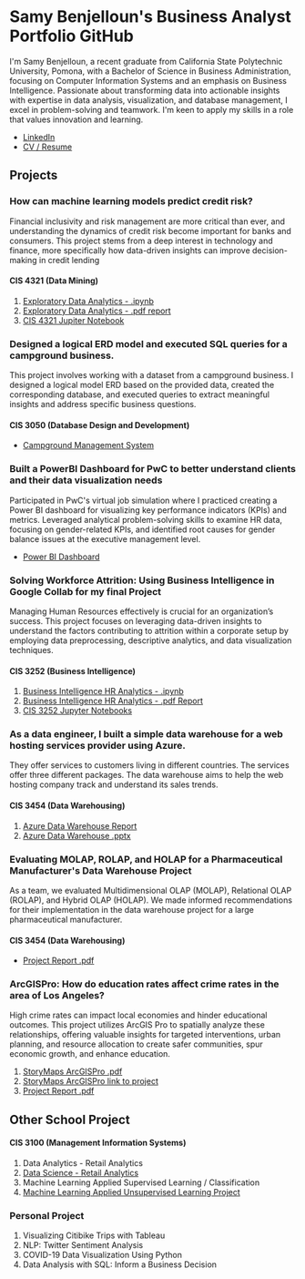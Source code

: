 # Samy Benjelloun's Business Analyst Portfolio GitHub
I'm Samy Benjelloun, a recent graduate from California State Polytechnic University, Pomona, with a Bachelor of Science in Business Administration, focusing on Computer Information Systems and an emphasis on Business Intelligence. Passionate about transforming data into actionable insights with expertise in data analysis, visualization, and database management, I excel in problem-solving and teamwork. I'm keen to apply my skills in a role that values innovation and learning. 

- [LinkedIn](https://www.linkedin.com/in/samy-benjelloun/)
- [CV / Resume](link)
  
## Projects

### How can machine learning models predict credit risk?
Financial inclusivity and risk management are more critical than ever, and understanding the dynamics of credit risk become important for banks and consumers. This project stems from a deep interest in technology and finance, more specifically how data-driven insights can improve decision-making in credit lending
#### CIS 4321 (Data Mining)
1. [Exploratory Data Analytics - .ipynb](Samy_Benjelloun_Final_Project.ipynb)
2. [Exploratory Data Analytics - .pdf report](https://github.com/Titoro1/SamyBen/blob/5000005c21002d496fcf1634f0daddb65237d555/Samy_Benjelloun_FinalProject.pdf)
3. [CIS 4321 Jupiter Notebook](https://drive.google.com/drive/u/0/folders/1YEdJsOgrto6UwvY2L2aE9AaZgifp5QRP)


### Designed a logical ERD model and executed SQL queries for a campground business.
This project involves working with a dataset from a campground business. I designed
a logical model ERD based on the provided data, created the corresponding database, and executed
queries to extract meaningful insights and address specific business questions.
#### CIS 3050 (Database Design and Development)
- [Campground Management System](https://github.com/Titoro1/SamyBen/blob/28120b6b52e17b1e8b18b5532d91c0fba23e430f/Campground%20Project%20-%20Benjelloun%20S.pdf)

### Built a PowerBI Dashboard for PwC to better understand clients and their data visualization needs
Participated in PwC's virtual job simulation where I practiced creating a Power BI dashboard for visualizing key performance indicators (KPIs) and metrics. Leveraged analytical problem-solving skills to examine HR data, focusing on gender-related KPIs, and identified root causes for gender balance issues at the executive management level.
- [Power BI Dashboard](https://github.com/Titoro1/SamyBen/blob/d0abc4cfa2303d5aca20324eed5c1ea9c200f257/HR%20KPI%20Power%20BI%20(1).pdf)


###  Solving Workforce Attrition: Using Business Intelligence in Google Collab for my final Project
Managing Human Resources effectively is crucial for an organization’s success. This project focuses on leveraging data-driven insights to understand the factors contributing to attrition within a corporate setup by employing data preprocessing, descriptive analytics, and data visualization techniques.
#### CIS 3252 (Business Intelligence)
1. [Business Intelligence HR Analytics - .ipynb](Final_Project_Benjelloun_Samy.ipynb)
2. [Business Intelligence HR Analytics - .pdf Report](https://github.com/Titoro1/SamyBen/blob/7703185069353c4c017e8c828e96f6c76b1eabaf/CIS%203252%20-%20Final%20Project%20Report%20-%20Benjelloun_Samy.pdf) 
3. [CIS 3252 Jupyter Notebooks](https://drive.google.com/drive/u/0/folders/1_N2Xls8uaYpP64GABGZPZXsLenJM3-bS)


### As a data engineer, I built a simple data warehouse for a web hosting services provider using Azure.
They offer services to customers living in different countries. The services offer three different packages. The data warehouse aims to help the web hosting company track and understand its sales trends.
#### CIS 3454 (Data Warehousing)
1. [Azure Data Warehouse Report]()
2. [Azure Data Warehouse .pptx]()


### Evaluating MOLAP, ROLAP, and HOLAP for a Pharmaceutical Manufacturer's Data Warehouse Project
As a team, we evaluated Multidimensional OLAP (MOLAP), Relational OLAP (ROLAP), and Hybrid OLAP (HOLAP). We made informed recommendations for their implementation in the data warehouse project for a large pharmaceutical manufacturer. 
#### CIS 3454 (Data Warehousing)
- [Project Report .pdf](Olap_Mini_project.pdf)

### ArcGISPro: How do education rates affect crime rates in the area of Los Angeles?
High crime rates can impact local economies and hinder educational outcomes. This project utilizes ArcGIS Pro to spatially analyze these relationships, offering valuable insights for targeted interventions, urban planning, and resource allocation to create safer communities, spur economic growth, and enhance education.
1. [StoryMaps ArcGISPro .pdf](ArcGISPro_Final_Group_Project.pdf)
2. [StoryMaps ArcGISPro link to project](https://storymaps.arcgis.com/stories/feb2a3a5b0b04dd79b0436db044eee19)
3. [Project Report .pdf]()



## Other School Project
#### CIS 3100 (Management Information Systems)
1. Data Analytics - Retail Analytics
2. [Data Science - Retail Analytics](Samy_Benjelloun_Project_5_6,_3100_ulta_quartiles.ipynb)
3. Machine Learning Applied Supervised Learning / Classification
4. [Machine Learning Applied Unsupervised Learning Project](Samy_Benjelloun_commodity_clusters+plotly.ipynb)


### Personal Project 
1. Visualizing Citibike Trips with Tableau
2. NLP: Twitter Sentiment Analysis 
3. COVID-19 Data Visualization Using Python
4. Data Analysis with SQL: Inform a Business Decision
